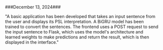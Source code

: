 ###December 13, 2024###

"A basic application has been developed that takes an input sentence from the user and displays its PSL interpretation. A BiGRU model has been trained to convert the sentences. The frontend uses a POST request to send the input sentence to Flask, which uses the model's architecture and learned weights to make predictions and return the result, which is then displayed in the interface."